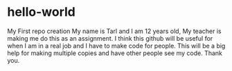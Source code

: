# hello-world
My First repo creation
My name is Tarl and I am 12 years old, My teacher is making me do this as an assignment.
I think this github will be useful for when I am in a real job and I have to make code for people. This will be a big help for making multiple copies and have other people see my code. 
Thank you.
